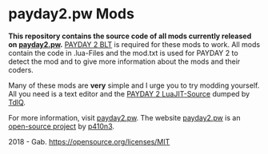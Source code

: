 # payday2.pw Mods
**This repository contains the source code of all mods currently released on [payday2.pw](https://payday2.pw).**
[PAYDAY 2 BLT](https://github.com/JamesWilko/Payday-2-BLT/releases) is required for these mods to work.
All mods contain the code in .lua-Files and the mod.txt is used for PAYDAY 2 to detect the mod and to give more information about the mods and their coders.

Many of these mods are **very** simple and I urge you to try modding yourself. All you need is a text editor and the [PAYDAY 2 LuaJIT-Source](https://bitbucket.org/TdlQ/payday-2-luajit/src/a5da4138b230739a0b036e183aa8733fce142fd0?at=default)  dumped by [TdlQ](https://bitbucket.org/TdlQ/).

For more information, visit [payday2.pw](https://payday2.pw).
The website [payday2.pw](https://payday2.pw) is an [open-source project](https://github.com/p410n3/payday2.pw) by [p410n3](https://github.com/p410n3).


2018 - Gab.
https://opensource.org/licenses/MIT
